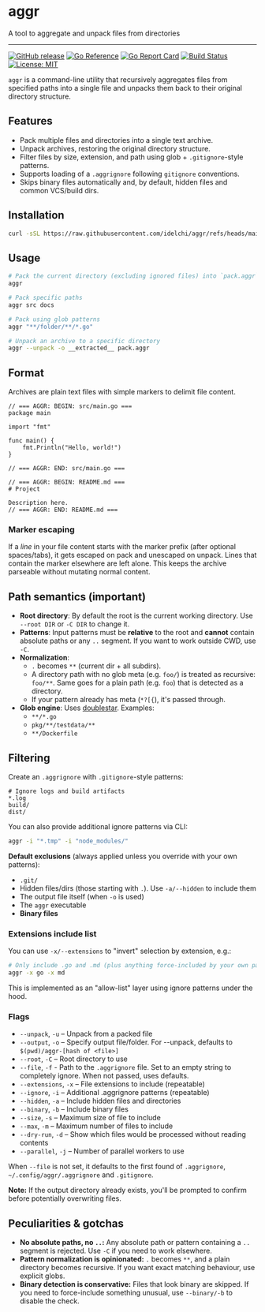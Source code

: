 # aggr

A tool to aggregate and unpack files from directories

---

[![GitHub release](https://img.shields.io/github/v/release/idelchi/aggr)](https://github.com/idelchi/aggr/releases)
[![Go Reference](https://pkg.go.dev/badge/github.com/idelchi/aggr.svg)](https://pkg.go.dev/github.com/idelchi/aggr)
[![Go Report Card](https://goreportcard.com/badge/github.com/idelchi/aggr)](https://goreportcard.com/report/github.com/idelchi/aggr)
[![Build Status](https://github.com/idelchi/aggr/actions/workflows/github-actions.yml/badge.svg)](https://github.com/idelchi/aggr/actions/workflows/github-actions.yml/badge.svg)
[![License: MIT](https://img.shields.io/badge/License-MIT-yellow.svg)](https://opensource.org/licenses/MIT)

`aggr` is a command-line utility that recursively aggregates files from specified paths into a single file and
unpacks them back to their original directory structure.

## Features

- Pack multiple files and directories into a single text archive.
- Unpack archives, restoring the original directory structure.
- Filter files by size, extension, and path using glob + `.gitignore`-style patterns.
- Supports loading of a `.aggrignore` following `gitignore` conventions.
- Skips binary files automatically and, by default, hidden files and common VCS/build dirs.

## Installation

```sh
curl -sSL https://raw.githubusercontent.com/idelchi/aggr/refs/heads/main/install.sh | sh -s -- -d ~/.local/bin
```

## Usage

```sh
# Pack the current directory (excluding ignored files) into `pack.aggr`
aggr
```

```sh
# Pack specific paths
aggr src docs
```

```sh
# Pack using glob patterns
aggr "**/folder/**/*.go"
```

```sh
# Unpack an archive to a specific directory
aggr --unpack -o __extracted__ pack.aggr
```

## Format

Archives are plain text files with simple markers to delimit file content.

```text
// === AGGR: BEGIN: src/main.go ===
package main

import "fmt"

func main() {
    fmt.Println("Hello, world!")
}

// === AGGR: END: src/main.go ===

// === AGGR: BEGIN: README.md ===
# Project

Description here.
// === AGGR: END: README.md ===
```

### Marker escaping

If a _line_ in your file content starts with the marker prefix (after optional spaces/tabs),
it gets escaped on pack and unescaped on unpack. Lines that contain the marker elsewhere are left alone.
This keeps the archive parseable without mutating normal content.

## Path semantics (important)

- **Root directory**: By default the root is the current working directory. Use `--root DIR` or `-C DIR` to change it.
- **Patterns**: Input patterns must be **relative** to the root and **cannot** contain absolute paths or any `..` segment.
  If you want to work outside CWD, use `-C`.
- **Normalization**:
  - `.` becomes `**` (current dir + all subdirs).
  - A directory path with no glob meta (e.g. `foo/`) is treated as recursive: `foo/**`.
    Same goes for a plain path (e.g. `foo`) that is detected as a directory.
  - If your pattern already has meta (`*?[{`), it's passed through.
- **Glob engine**: Uses [doublestar](https://github.com/bmatcuk/doublestar). Examples:
  - `**/*.go`
  - `pkg/**/testdata/**`
  - `**/Dockerfile`

## Filtering

Create an `.aggrignore` with `.gitignore`-style patterns:

```gitignore
# Ignore logs and build artifacts
*.log
build/
dist/
```

You can also provide additional ignore patterns via CLI:

```sh
aggr -i "*.tmp" -i "node_modules/"
```

**Default exclusions** (always applied unless you override with your own patterns):

- `.git/`
- Hidden files/dirs (those starting with `.`). Use `-a/--hidden` to include them
- The output file itself (when `-o` is used)
- The `aggr` executable
- **Binary files**

### Extensions include list

You can use `-x/--extensions` to "invert" selection by extension, e.g.:

```sh
# Only include .go and .md (plus anything force-included by your own patterns)
aggr -x go -x md
```

This is implemented as an "allow-list" layer using ignore patterns under the hood.

### Flags

- `--unpack`, `-u` – Unpack from a packed file
- `--output`, `-o` – Specify output file/folder. For --unpack, defaults to `$(pwd)/aggr-[hash of <file>]`
- `--root`, `-C` – Root directory to use
- `--file`, `-f` - Path to the `.aggrignore` file. Set to an empty string to completely ignore. When not passed, uses defaults.
- `--extensions`, `-x` – File extensions to include (repeatable)
- `--ignore`, `-i` – Additional .aggrignore patterns (repeatable)
- `--hidden`, `-a` – Include hidden files and directories
- `--binary`, `-b` – Include binary files
- `--size`, `-s` – Maximum size of file to include
- `--max`, `-m` – Maximum number of files to include
- `--dry-run`, `-d` – Show which files would be processed without reading contents
- `--parallel`, `-j` – Number of parallel workers to use

When `--file` is not set, it defaults to the first found of `.aggrignore`, `~/.config/aggr/.aggrignore` and `.gitignore`.

**Note:** If the output directory already exists, you'll be prompted to confirm before potentially overwriting files.

## Peculiarities & gotchas

- **No absolute paths, no `..`:** Any absolute path or pattern containing a `..` segment is rejected.
  Use `-C` if you need to work elsewhere.
- **Pattern normalization is opinionated:** `.` becomes `**`, and a plain directory becomes recursive.
  If you want exact matching behaviour, use explicit globs.
- **Binary detection is conservative:** Files that look binary are skipped.
  If you need to force-include something unusual, use `--binary/-b` to disable the check.
